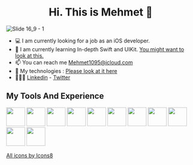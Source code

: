 <h1 align=center> Hi. This is Mehmet  </h1>

![Slide 16_9 - 1](https://user-images.githubusercontent.com/74152011/170300658-fad01474-354a-407d-b2ae-6d2360911559.png)

+ 💻 I am currently looking for a job as an iOS developer.
+ 🔨 I am currently learning In-depth Swift and UIKit. <a href="https://github.com/devmehmetates/365-day-of-code">You might want to look at this.</a>
+ 📫 You can reach me <a href="mailto:Mehmet1095@icloud.com">Mehmet1095@icloud.com</a>
+ 📖 My technologies : <a href="https://github.com/devmehmetates/365-day-of-code#my-side-projects-for-ios">Please look at it here</a>
+ 👨🏼‍💻 <a href="https://www.linkedin.com/in/devmehmetates/">Linkedin</a> - <a href="https://twitter.com/devmehmetates">Twitter</a>

## My Tools And Experience
<div>
  <a href="https://developer.apple.com/swift/"><img src="https://img.icons8.com/color/480/000000/swift.png" width=50></a>
  <a href="https://developer.apple.com/xcode/swiftui/"><img src="https://img.icons8.com/color/480/000000/swiftui.png" width=50></a>
  <a href="https://developer.apple.com/xcode/"><img src="https://img.icons8.com/color/480/000000/xcode.png" width=50></a>
  <a href="https://dart.dev/"><img src="https://img.icons8.com/color/480/000000/dart.png" width=50></a>
  <a href="https://flutter.dev/"><img src="https://img.icons8.com/color/480/000000/flutter.png" width=50></a>
  <a href="https://code.visualstudio.com/"><img src="https://img.icons8.com/color/480/000000/visual-studio-code-2019.png" width=50></a>
  <a href="https://developer.android.com/studio"><img src="https://img.icons8.com/color/480/000000/android-studio.png" width=50></a>
  <a href="https://www.figma.com/"><img src="https://img.icons8.com/color/480/000000/figma.png" width=50></a>
  <a href="https://www.adobe.com/tr/products/xd.html"><img src="https://img.icons8.com/color/480/000000/adobe-xd--v1.png" width=50></a>
  <a href="https://git-scm.com/"><img src="https://img.icons8.com/color/480/000000/git.png" width=50></a>
  <a href="https://firebase.google.com/"><img src="https://img.icons8.com/color/480/000000/firebase.png" width=50></a>
</div>

<!--
**Mehmetates07/Mehmetates07** is a ✨ _special_ ✨ repository because its `README.md` (this file) appears on your GitHub profile.

Here are some ideas to get you started:

# My Currently Work
<img src="https://www.coucle.com/uploads/educations/1594641849.png">

# My Top Programming Languages
[![Top Langs](https://github-readme-stats.vercel.app/api/top-langs/?username=devmehmetates&hide=css,jupyter%20notebook&card_width=1000)](https://github.com/anuraghazra/github-readme-stats)

# My Github Stats
[![Mehmet's GitHub stats](https://github-readme-stats.vercel.app/api?username=Mehmetates07&count_private=true&custom_title=Mehmet%20Ateş&show_icons=true&line_height=50)](https://github.com/anuraghazra/github-readme-stats)

- 👯 I’m looking to collaborate on ...
- 🤔 I’m looking for help with ...
- 💬 Ask me about ...
- 📫 How to reach me: ...
- 😄 Pronouns: ...
- ⚡ Fun fact: ...
-->


<a href="https://icons8.com">All icons by Icons8</a>

